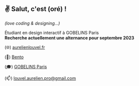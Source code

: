 ## ✌️ Salut, c'est (oré) !

*(love coding & designing…)*

Étudiant en design interactif à GOBELINS Paris  
**Recherche actuellement une alternance pour septembre 2023**

(🌐) [aurelienlouvel.fr](http://aurelienlouvel.fr)

(🍱) [Bento](https://bento.me/aurelienlouvel)

(🎓) [GOBELINS Paris](https://github.com/gobelins)

(📫) [louvel.aurelien.pro@gmail.com](mailto:louvel.aurelien.pro@gmail.com)
